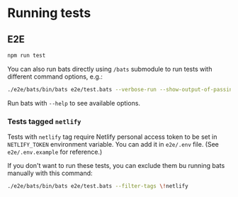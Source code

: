 # Running tests

## E2E

``` sh
npm run test
```

You can also run bats directly using `/bats` submodule to run tests with different command options, e.g.:

``` sh
./e2e/bats/bin/bats e2e/test.bats --verbose-run --show-output-of-passing-tests
```

Run bats with `--help` to see available options.

### Tests tagged `netlify`

Tests with `netlify` tag require Netlify personal access token to be set in `NETLIFY_TOKEN` environment variable. You can add it in `e2e/.env` file. (See `e2e/.env.example` for reference.)

If you don't want to run these tests, you can exclude them bu running bats manually with this command:

``` sh
./e2e/bats/bin/bats e2e/test.bats --filter-tags \!netlify
```
